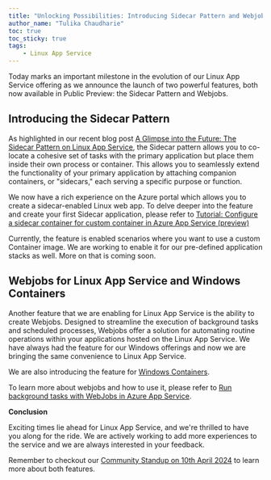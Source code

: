```yaml
---
title: "Unlocking Possibilities: Introducing Sidecar Pattern and Webjobs for Linux App Service in Public Preview!"
author_name: "Tulika Chaudharie"
toc: true
toc_sticky: true
tags:
    - Linux App Service
---
```


Today marks an important milestone in the evolution of our Linux App Service offering as we announce the launch of two powerful features, both now available in Public Preview: the Sidecar Pattern and Webjobs.

## Introducing the Sidecar Pattern

As highlighted in our recent blog post [A Glimpse into the Future: The Sidecar Pattern on Linux App Service](https://techcommunity.microsoft.com/t5/apps-on-azure-blog/a-glimpse-into-the-future-the-sidecar-pattern-on-linux-app/ba-p/4045680), the Sidecar pattern allows you to co-locate a cohesive set of tasks with the primary application but place them inside their own process or container. This allows you to seamlessly extend the functionality of your primary application by attaching companion containers, or "sidecars," each serving a specific purpose or function.

We now have a rich experience on the Azure portal which allows you to create a sidecar-enabled Linux web app. To delve deeper into the feature and create your first Sidecar application, please refer to [Tutorial: Configure a sidecar container for custom container in Azure App Service (preview)](https://go.microsoft.com/fwlink/?linkid=2257512)

Currently, the feature is enabled scenarios where you want to use a custom Container image. We are working to enable it for our pre-defined application stacks as well. More on that is coming soon.

## Webjobs for Linux App Service and Windows Containers

Another feature that we are enabling for Linux App Service is the ability to create Webjobs. Designed to streamline the execution of background tasks and scheduled processes, Webjobs offer a solution for automating routine operations within your applications hosted on the Linux App Service. We have always had the feature for our Windows offerings and now we are bringing the same convenience to Linux App Service.

We are also introducing the feature for [Windows Containers](https://learn.microsoft.com/en-us/azure/app-service/quickstart-custom-container?tabs=dotnet&pivots=container-windows-azure-portal). 

To learn more about webjobs and how to use it, please refer to [Run background tasks with WebJobs in Azure App Service](https://learn.microsoft.com/en-us/azure/app-service/webjobs-create).

**Conclusion**

Exciting times lie ahead for Linux App Service, and we're thrilled to have you along for the ride. We are actively working to add more experiences to the service and we are always interested in your feedback.

Remember to checkout our [Community Standup on 10th April 2024](https://www.youtube.com/live/s7pT0oX7jcs?si=QKTRLYbMuS18kHy4) to learn more about both features. 